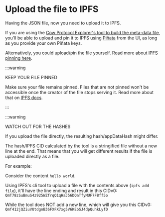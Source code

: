 # Upload the file to IPFS

Having the JSON file, now you need to upload it to IPFS.

If you are using the [Cow Protocol Explorer's tool to build the meta-data file](https://explorer.cow.fi/appdata), you'll be able to upload and pin it to IPFS using [Piñata](https://www.pinata.cloud/) from the UI, as long as you provide your own Piñata keys.

Alternatively, you could upload/pin the file yourself. Read more about [IPFS pinning here](https://docs.ipfs.tech/how-to/pin-files/).

:::warning

KEEP YOUR FILE PINNED

Make sure your file remains pinned. Files that are not pinned won't be accessible once the creator of the file stops serving it. Read more about that on [IPFS docs](https://docs.ipfs.tech/how-to/pin-files/).

:::

:::warning

WATCH OUT FOR THE HASHES

If you upload the file directly, the resulting hash/appDataHash might differ.

The hash/IPFS CID calculated by the tool is a stringified file without a new line at the end. That means that you will get different results if the file is uploaded directly as a file.

For example:

Consider the content `hello world`.

Using IPFS's cli tool to upload a file with the contents above (`ipfs add file`), it'll have the line ending and result in this CIDv0: `QmT78zSuBmuS4z925WZfrqQ1qHaJ56DQaTfyMUF7F8ff5o`

While the tool does NOT add a new line, which will give you this CIDv0: `Qmf412jQZiuVUtdgnB36FXFX7xg5V6KEbSJ4dpQuhkLyfD`
